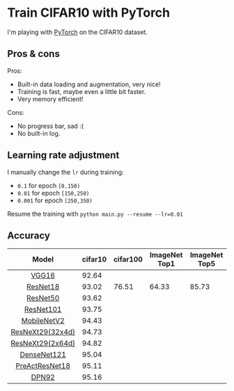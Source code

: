 # Train CIFAR10 with PyTorch

I'm playing with [PyTorch](http://pytorch.org/) on the CIFAR10 dataset.

## Pros & cons
Pros:
- Built-in data loading and augmentation, very nice!
- Training is fast, maybe even a little bit faster.
- Very memory efficient!

Cons:
- No progress bar, sad :(
- No built-in log.


## Learning rate adjustment
I manually change the `lr` during training:
- `0.1` for epoch `[0,150)`
- `0.01` for epoch `[150,250)`
- `0.001` for epoch `[250,350)`

Resume the training with `python main.py --resume --lr=0.01`


## Accuracy
| Model                                               | cifar10 | cifar100 | ImageNet Top1 | ImageNet Top5 |
| :-------------------------------------------------: | ------- | -------- | ------------- | ------------- |
| [VGG16](https://arxiv.org/abs/1409.1556)            |  92.64  |          |               |               |
| [ResNet18](https://arxiv.org/abs/1512.03385)        |  93.02  |  76.51   |     64.33     |     85.73     |
| [ResNet50](https://arxiv.org/abs/1512.03385)        |  93.62  |          |               |               |
| [ResNet101](https://arxiv.org/abs/1512.03385)       |  93.75  |          |               |               |
| [MobileNetV2](https://arxiv.org/abs/1801.04381)     |  94.43  |          |               |               |
| [ResNeXt29(32x4d)](https://arxiv.org/abs/1611.05431)|  94.73  |          |               |               |
| [ResNeXt29(2x64d)](https://arxiv.org/abs/1611.05431)|  94.82  |          |               |               |
| [DenseNet121](https://arxiv.org/abs/1608.06993)     |  95.04  |          |               |               |
| [PreActResNet18](https://arxiv.org/abs/1603.05027)  |  95.11  |          |               |               |
| [DPN92](https://arxiv.org/abs/1707.01629)           |  95.16  |          |               |               |

